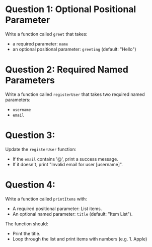 # Question 1: Optional Positional Parameter
Write a function called `greet` that takes:
* a required parameter: `name`<br>
* an optional positional parameter: `greeting` (default: "Hello")

# Question 2: Required Named Parameters
Write a function called `registerUser` that takes two required named parameters:
* `username`<br>
* `email`

# Question 3:
Update the `registerUser` function:
* If the `email` contains '@', print a success message.<br>
* If it doesn't, print "Invalid email for user [username]".

# Question 4:
Write a function called `printItems` with:
* A required positional parameter: List<String> items.<br>
* An optional named parameter: `title` (default: "Item List").<br>

The function should:
* Print the title.<br>
* Loop through the list and print items with numbers (e.g. 1. Apple)